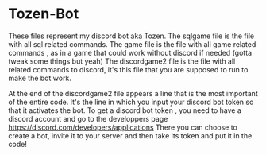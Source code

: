 # Tozen-Bot
These files represent my discord bot aka Tozen.
The sqlgame file is the file with all sql related commands.
The game file is the file with all game related commands , as in a game that could work without discord if needed (gotta tweak some things but yeah)
The discordgame2 file is the file with all related commands to discord, it's this file that you are supposed to run to make the bot work.


At the end of the discordgame2 file appears a line that is the most important of the entire code. It's the line in which you input your discord bot token so that it activates the bot.
To get a discord bot token , you need to have a discord account and go to the developpers page https://discord.com/developers/applications
There you can choose to create a bot, invite it to your server and then take its token and put it in the code!
